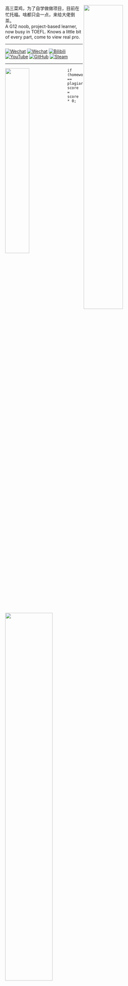 <div>
  <img align="right" width="50%" src="https://github-readme-stats.vercel.app/api?username=SynthesisDu&show_icons=true" />
  <p align="left">高三菜鸡，为了自学做做项目，目前在忙托福。啥都只会一点，来给大佬倒茶。</br>A G12 noob, project-based learner, now busy in TOEFL. Knows a little bit of every part, come to view real pro.</br></p>
  <hr />
  <p><a href='https://mp.weixin.qq.com/mp/profile_ext?action=home&amp;__biz=MzI1NDQ4MzIxMg==&amp;scene=124&amp;uin=&amp;key=&amp;devicetype=Windows+10+x64&amp;version=63010043&amp;lang=zh_CN&amp;a8scene=7&amp;fontgear=2'><img src="https://img.shields.io/badge/-VMA%E7%A1%AC%E4%BB%B6%E7%A4%BE-green?style=flat&amp;logo=Wechat&amp;logoColor=white" referrerpolicy="no-referrer" alt="Wechat"></a>
  <a href='https://mp.weixin.qq.com/mp/profile_ext?action=home&amp;__biz=MzIxODQ0NzQ1OQ==&amp;scene=124&amp;uin=&amp;key=&amp;devicetype=Windows+10+x64&amp;version=63010043&amp;lang=zh_CN&amp;a8scene=7&amp;fontgear=2'><img src="https://img.shields.io/badge/-SynthesisDu-green?style=flat&amp;logo=Wechat&amp;logoColor=white" referrerpolicy="no-referrer" alt="Wechat"></a>
  <a href='https://space.bilibili.com/62596542'><img src="https://img.shields.io/badge/-SynRGB-05bfdf?style=flat&amp;logo=Bilibili&amp;logoColor=white" referrerpolicy="no-referrer" alt="Bilibili"></a>
  <a href='https://www.youtube.com/channel/UC81J1wPu1f1Dm3R8yWnrDqw'><img src="https://img.shields.io/badge/-SynRGB-FF0000?style=flat&amp;logo=YouTube&amp;logoColor=white" referrerpolicy="no-referrer" alt="YouTube"></a>
  <a href='https://github.com/SynthesisDu'><img src="https://img.shields.io/badge/-SynthesisDu-3A3A3A?style=flat&amp;logo=GitHub&amp;logoColor=white" referrerpolicy="no-referrer" alt="GitHub"></a>
  <a href='https://steamcommunity.com/profiles/76561198863245086/'><img src="https://img.shields.io/badge/-Titan%20Z-0044AA?style=flat&amp;logo=Steam&amp;logoColor=white" referrerpolicy="no-referrer" alt="Steam"></a>
  </p>
</div>
<hr />
<div>
  <img align="left" width="39%" src="https://github-readme-stats.vercel.app/api/top-langs/?username=synthesisdu&langs_count=15&layout=compact" />
  <pre><code class='language-java' width="56%" lang='java'>if (homework == plagiarize) score = score * 0;</code></pre>
  <img width="55%" src="https://github-readme-stats.vercel.app/api/wakatime?username=IlllIlIlIIlIl" />
</div>

<div>
<details>
  <summary><font size='50'><br>View More</font></summary>
<figure><table>
<thead>
<tr><th>SynthesisDu</th><th>SynRGB</th><th>SynEGR</th></tr></thead>
<tbody><tr><td>Origin</td><td>&nbsp;</td><td>&nbsp;</td></tr><tr><td><a href='https://github.com/anuraghazra/github-readme-stats'><img src="https://github-readme-stats.vercel.app/api/pin/?username=SynthesisDu&amp;repo=SynRGB_Trandict" referrerpolicy="no-referrer" alt="Readme Card"></a><br><a href='https://github.com/anuraghazra/github-readme-stats'><img src="https://github-readme-stats.vercel.app/api/pin/?username=SynthesisDu&amp;repo=SynEGR_ArduinoPCIE" referrerpolicy="no-referrer" alt="Readme Card"></a><br><a href='https://github.com/anuraghazra/github-readme-stats'><img src="https://github-readme-stats.vercel.app/api/pin/?username=SynthesisDu&amp;repo=BadApple" referrerpolicy="no-referrer" alt="Readme Card"></a></td><td><a href='https://github.com/anuraghazra/github-readme-stats'><img src="https://github-readme-stats.vercel.app/api/pin/?username=SynRGB&amp;repo=Trandict" referrerpolicy="no-referrer" alt="Readme Card"></a></td><td><a href='https://github.com/anuraghazra/github-readme-stats'><img src="https://github-readme-stats.vercel.app/api/pin/?username=SynEGR&amp;repo=PowerSupply_GWERP2U700_Modify" referrerpolicy="no-referrer" alt="Readme Card"></a><br><a href='https://github.com/anuraghazra/github-readme-stats'><img src="https://github-readme-stats.vercel.app/api/pin/?username=SynEGR&amp;repo=PCIe_Arduino_Expansion" referrerpolicy="no-referrer" alt="Readme Card"></a></td></tr><tr><td>Fork Contribute</td><td>&nbsp;</td><td>&nbsp;</td></tr><tr><td><a href='https://github.com/anuraghazra/github-readme-stats'><img src="https://github-readme-stats.vercel.app/api/pin/?username=SynthesisDu&amp;repo=VMA_FRC7594_2021" referrerpolicy="no-referrer" alt="Readme Card"></a></td><td>&nbsp;</td><td><a href='https://github.com/anuraghazra/github-readme-stats'><img src="https://github-readme-stats.vercel.app/api/pin/?username=SynEGR&amp;repo=PCIe_OCP2.0_Adapter" referrerpolicy="no-referrer" alt="Readme Card"></a><br><a href='https://github.com/anuraghazra/github-readme-stats'><img src="https://github-readme-stats.vercel.app/api/pin/?username=SynEGR&amp;repo=PowerSupply_HPECommonSlot_Adapter" referrerpolicy="no-referrer" alt="Readme Card"></a></td></tr></tbody>
</table></figure>
<p>&nbsp;</p>
</details>
</div>
